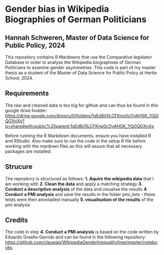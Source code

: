 # Gender bias in Wikipedia Biographies of German Politicians
## Hannah Schweren, Master of Data Science for Public Policy, 2024

This repository contains R Mardowns that use the Comparative legislator Database in order to analyse the Wikipedia biographoes of German Politicians to examine gender asymmetries. This code is part of my master thesis as a student of the Master of Data Science for Public Policy at Hertie School, 2024. 

## Requirements

The raw and cleaned data is too big for github and can thus be found in this google drive foulder: https://drive.google.com/drive/u/0/folders/1gEd6ji1lLCFKnp0cOyAHSK_YQGQGXnXs?q=sharedwith:public%20parent:1gEd6ji1lLCFKnp0cOyAHSK_YQGQGXnXs

Before running the R Markdown documents, ensure you have installed R and RStudio. Also make sure to run the code in the setup.R file before working with the mardown files as this will assure that all necessary packages are installed.

## Strucure

The repository is structured as follows:
**1. Aquire the wikipedia data** that I am working with
**2. Clean the data** and apply a matching strategy
**3. Conduct a descriptive analysis** of the data and visualise the results
**4. Conduct a PMI analysis** and save the resutls in the folder pmi_lists - these leists were then annotaded manually
**5. visualisation of the results** of the pmi analysis


## Credits

The code in step **4. Conduct a PMI analysis** is based on the code written by Eduardo Graells-Garrido and can be found in the following repository: https://github.com/clauwag/WikipediaGenderInequality/tree/master/notebooks
